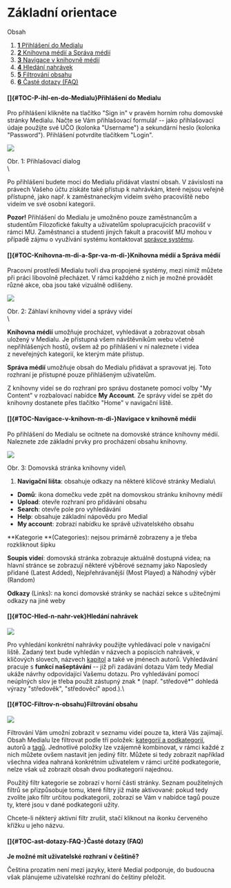 Základní orientace
==================

Obsah

1.  [**1** Přihlášení do Medialu](#TOC-P-ihl-en-do-Medialu)
2.  [**2** Knihovna médií a Správa
    médií](#TOC-Knihovna-m-di-a-Spr-va-m-di-)
3.  [**3** Navigace v knihovně médií](#TOC-Navigace-v-knihovn-m-di-)
4.  [**4** Hledání nahrávek](#TOC-Hled-n-nahr-vek)
5.  [**5** Filtrování obsahu](#TOC-Filtrov-n-obsahu)
6.  [**6** Časté dotazy (FAQ)](#TOC-ast-dotazy-FAQ-)

#### []{#TOC-P-ihl-en-do-Medialu}Přihlášení do Medialu

Pro přihlášení klikněte na tlačítko \"Sign in\" v pravém horním rohu
domovské stránky Medialu. Načte se Vám přihlašovací formulář -- jako
přihlašovací údaje použijte své UČO (kolonka \"Username\") a sekundární
heslo (kolonka \"Password\"). Přihlášení potvrdíte tlačítkem \"Login\".

[![](home/zakladni-orientace-v-medialu/login%202.0%20GS.png)](/zakladni-orientace-v-medialu/login%202.0%20GS.png?attredirects=0)

Obr. 1: Přihlašovací dialog\
\

Po přihlášení budete moci do Medialu přidávat vlastní obsah. V
závislosti na právech Vašeho účtu získáte také přístup k nahrávkám,
které nejsou veřejně přístupné, jako např. k zaměstnaneckým videím svého
pracoviště nebo videím ve své osobní kategorii.

**Pozor!** Přihlášení do Medialu je umožněno pouze zaměstnancům a
studentům Filozofické fakulty a uživatelům spolupracujících pracovišť v
rámci MU. Zaměstnanci a studenti jiných fakult a pracovišť MU mohou v
případě zájmu o využívání systému kontaktovat [správce
systému](https://it.muni.cz/phil/ke/kontakty#main).

#### []{#TOC-Knihovna-m-di-a-Spr-va-m-di-}Knihovna médií a Správa médií

Pracovní prostředí Medialu tvoří dva propojené systémy, mezi nimiž
můžete při práci libovolně přecházet. V rámci každého z nich je možné
provádět různé akce, oba jsou také vizuálně odlišeny.

[![](home/zakladni-orientace-v-medialu/diff_layers_torn%20GS.png)](/zakladni-orientace-v-medialu/diff_layers_torn%20GS.png?attredirects=0)

Obr. 2: Záhlaví knihovny videí a správy videí\
\

**Knihovna médií** umožňuje procházet, vyhledávat a zobrazovat obsah
uložený v Medialu. Je přístupná všem návštěvníkům webu včetně
nepřihlášených hostů, ovšem až po přihlášení v ní naleznete i videa
z neveřejných kategorií, ke kterým máte přístup.

**Správa médií** umožňuje obsah do Medialu přidávat a spravovat jej.
Toto rozhraní je přístupné pouze přihlášeným uživatelům.

Z knihovny videí se do rozhraní pro správu dostanete pomocí volby \"My
Content\" v rozbalovací nabídce **My Account**. Ze správy videí se zpět
do knihovny dostanete přes tlačítko \"Home\" v navigační liště.

#### []{#TOC-Navigace-v-knihovn-m-di-}Navigace v knihovně médií

Po přihlášení do Medialu se ocitnete na domovské stránce knihovny médií.
Naleznete zde základní prvky pro procházení obsahu knihovny.

[![](home/zakladni-orientace-v-medialu/home%202.5%20GS.png)](/zakladni-orientace-v-medialu/home%202.5%20GS.png?attredirects=0)

Obr. 3: Domovská stránka knihovny videí\

1.  **Navigační lišta**: obsahuje odkazy na některé klíčové stránky
    Medialu\

-   **Domů**: ikona domečku vede zpět na domovskou stránku knihovny
    médií
-   **Upload**: otevře rozhraní pro přidávání obsahu
-   **Search**: otevře pole pro vyhledávání
-   **Help**: obsahuje základní nápovědu pro Medial
-   **My account**: zobrazí nabídku ke správě uživatelského obsahu

**Kategorie **(Categories): nejsou primárně zobrazeny a je třeba
rozkliknout šipku

**Soupis videí**: domovská stránka zobrazuje aktuálně dostupná videa; na
hlavní stránce se zobrazují některé výběrové seznamy jako Naposledy
přidané (Latest Added), Nejpřehrávanější (Most Played) a Náhodný výběr
(Random)

**Odkazy** (Links): na konci domovské stránky se nachází sekce s
užitečnými odkazy na jiné weby

#### []{#TOC-Hled-n-nahr-vek}Hledání nahrávek

[![](home/zakladni-orientace-v-medialu/search%20GS.png)](/zakladni-orientace-v-medialu/search%20GS.png?attredirects=0)

Pro vyhledání konkrétní nahrávky použijte vyhledávací pole v navigační
liště. Zadaný text bude vyhledán v názvech a popiscích nahrávek, v
klíčových slovech, názvech
[kapitol](/jak-muazu-dodatecne-upravit-metadata#TOC-Jak-u-nahr-vek-nastavit-kapitoly)
a také ve jménech autorů. Vyhledávání pracuje s **funkcí našeptávání**
-- již při zadávání dotazu Vám tedy Medial ukáže návrhy odpovídající
Vašemu dotazu. Pro vyhledávání pomocí neúplných slov je třeba použít
zástupný znak \* (např. \"středově\*\" dohledá výrazy \"středověk\",
\"středověcí\" apod.).\

#### []{#TOC-Filtrov-n-obsahu}Filtrování obsahu

[![](home/zakladni-orientace-v-medialu/filter%202.0%20GS.png)](/zakladni-orientace-v-medialu/filter%202.0%20GS.png?attredirects=0)

Filtrování Vám umožní zobrazit v seznamu videí pouze ta, která Vás
zajímají. Obsah Medialu lze filtrovat podle tří položek: [kategorií a
podkategorií](/jak-je-obsah-v-medialu-organizovan), autorů a
[tagů](/jak-je-obsah-v-medialu-organizovan#TOC-Tagy). Jednotlivé položky
lze vzájemně kombinovat, v rámci každé z nich můžete ovšem nastavit jen
jediný filtr. Můžete si tedy zobrazit například všechna videa nahraná
konkrétním uživatelem v rámci určité podkategorie, nelze však už
zobrazit obsah dvou podkategorií najednou.

Použitý filtr kategorie se zobrazí v horní části stránky. Seznam
použitelných filtrů se přizpůsobuje tomu, které filtry již máte
aktivované: pokud tedy zvolíte jako filtr určitou podkategorii, zobrazí
se Vám v nabídce tagů pouze ty, které jsou v dané podkategorii užity.

Chcete-li některý aktivní filtr zrušit, stačí kliknout na ikonku
červeného křížku u jeho názvu.

#### []{#TOC-ast-dotazy-FAQ-}Časté dotazy (FAQ)

**Je možné mít uživatelské rozhraní v češtině?**

Čeština prozatím není mezi jazyky, které Medial podporuje, do budoucna
však plánujeme uživatelské rozhraní do češtiny přeložit.
